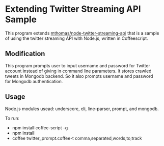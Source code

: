 
# Extending Twitter Streaming API Sample

This program extends [mthomas/node-twitter-streaming-api](https://github.com/mthomas/node-twitter-streaming-api) that is a sample of using the twitter streaming API with Node.js, written in Coffeescript.

## Modification

This program prompts user to input username and password for Twitter account instead of giving in command line parameters. It stores crawled tweets in Mongodb backend. So it also prompts username and password for Mongodb authentication.

## Usage

Node.js modules usead: underscore, cli, line-parser, prompt, and mongodb.

To run:

* npm install coffee-script -g
* npm install
* coffee twitter_prompt.coffee-t comma,separated,words,to,track




